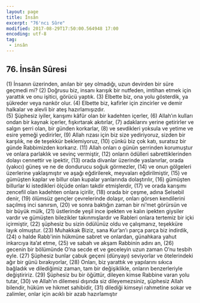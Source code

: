 ```yaml
---
layout: page
title: İnsân
excerpt: "76'ncı Sûre"
modified: 2017-08-29T17:50:00.564948 17:00
encoding: utf-8
tag: 
 - insân
---
```


## 76. İnsân Sûresi

(1) İnsanın üzerinden, anılan bir şey olmadığı, uzun devirden bir süre geçmedi mi?
(2) Doğrusu biz, insanı karışık bir nutfeden, imtihan etmek için yarattık ve onu işitici, görücü yaptık. 
(3) Elbette biz, ona yolu gösterdik, ya şükreder veya nankör olur.
(4) Elbette biz, kafirler için zincirler ve demir halkalar ve alevli bir ateş hazırlamışızdır.	
(5) Şüphesiz iyiler, karışımı kâfûr olan bir kadehten içerler,
(6) Allah’ın kulları ondan bir kaynak içerler, fışkırtarak akıtırlar,
(7) adaklarını yerine getirirler ve salgın şerri olan, bir günden korkarlar, 
(8) ve sevdikleri yoksula ve yetime ve esire yemeği yedirirler,
(9) Allah rızası için biz size yediriyoruz, sizden bir karşılık, ne de teşekkür beklemiyoruz,
(10) çünkü biz çok katı, suratsız bir günde Rabbimizden korkarız.
(11) Allah onları o günün şerrinden korumuştur ve onlara parlaklık ve sevinç vermiştir, 
(12) onların ödülleri sabrettiklerinden dolayı cennettir ve ipektir,
(13) orada divanlar üzerinde yaslanırlar, orada (yakıcı) güneş ve ne de dondurucu soğuk görmezler,
(14) ve onun gölgeleri üzerlerine yaklaşmıştır ve aşağı eğdirilerek, meyvaları eğdirilmiştir, 
(15) ve gümüşten kaplar ve billur olan kupalar yanlarında dolaştırılır, 
(16) gümüşten billurlar ki istedikleri ölçüde onları takdir etmişlerdir,
(17) ve orada karışımı zencefil olan kadehten onlara içirilir, 
(18) orada bir çeşme, adına Selsebil denir,
(19) ölümsüz gençler çevrelerinde dolaşır, onları görsen kendilerini saçılmış inci sanırsın, 
(20) ve sonra baktığın zaman bir ni’met görürsün ve bir büyük mülk,
(21) üstlerinde yeşil ince ipekten ve kalın ipekten giysiler vardır 
 ve gümüşten bilezikler takınmışlardır ve Rableri onlara tertemiz bir içki içirmiştir,
(22) şüphesiz bu sizin ödülünüz oldu ve çalışmanız, teşekküre layık  olmuştur. 
(23) Muhakkak Biziz, sana Kur’an’ı parça parça biz indirdik,
(24) o halde Rabb'inin hükmüne sabret ve onlardan, günahkara yahut inkarcıya ita’at etme, 
(25) ve sabah ve akşam Rabbinin adını an, 
(26) gecenin bir bölümünde O’na secde et ve geceleyin uzun zaman O’nu tesbih eyle. 
(27) Şüphesiz bunlar çabuk geçeni (dünyayı) seviyorlar ve ötelerindeki ağır bir günü bırakıyorlar,
(28) Onları, biz yarattık ve yapılarını sıkıca bağladık ve dilediğimiz zaman, tam bir değişiklikle, onların benzerleriyle değiştiririz.
(29) Şüphesiz bu bir öğüttür, dileyen kimse Rabbine varan yolu tutar, 
(30) ve Allah’ın dilemesi dışında siz dileyemezsiniz, şüphesiz Allah bilendir, hüküm ve hikmet sahibidir, 
(31) dilediği kimseyi rahmetine sokar ve zalimler, onlar için acıklı bir azab hazırlamıştır
